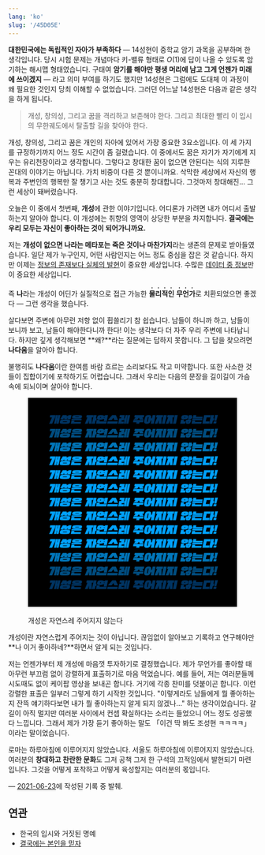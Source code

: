 ```yaml
---
lang: 'ko'
slug: '/45D05E'
---
```


**대한민국에는 독립적인 자아가 부족하다** — 14성현이 중학교 암기 과목을 공부하며 한 생각입니다.
당시 시험 문제는 개념마다 키-밸류 형태로 $O(1)$에 답이 나올 수 있도록 암기하는 해시맵 형태였습니다.
구태여 **암기를 해야만 평생 머리에 남고 그게 언젠가 미래에 쓰이겠지** — 라고 의미 부여를 하기도 했지만
14성현은 그럼에도 도대체 이 과정이 왜 필요한 것인지 당최 이해할 수 없었습니다.
그러던 어느날 14성현은 다음과 같은 생각을 하게 됩니다.

> 개성, 창의성, 그리고 꿈을 격리하고 보존해야 한다.
> 그리고 최대한 빨리 이 입시의 무한궤도에서 탈출할 길을 찾아야 한다.

개성, 창의성, 그리고 꿈은 개인의 자아에 있어서 가장 중요한 3요소입니다.
이 세 가지를 규정하기까지 어느 정도 시간이 좀 걸렸습니다.
이 중에서도 꿈은 자기가 자기에게 지우는 유리천장이라고 생각합니다.
그렇다고 창대한 꿈이 없으면 안된다는 식의 지루한 꼰대의 이야기는 아닙니다.
가치 비중이 다른 것 뿐이니까요.
삭막한 세상에서 자신의 행복과 주변인의 행복만 잘 챙기고 사는 것도 충분히 창대합니다.
그것마저 창대해진... 그런 세상이 돼버렸습니다.

오늘은 이 중에서 첫번째, **개성**에 관한 이야기입니다.
어디론가 가려면 내가 어디서 출발하는지 알아야 합니다.
이 개성에는 취향의 영역이 상당한 부분을 차지합니다.
**결국에는 우리 모두는 자신이 좋아하는 것이 되어가니까요.**

저는 **개성이 없으면 나라는 메타포는 죽은 것이나 마찬가지**라는 생존의 문제로 받아들였습니다.
일단 제가 누구인지, 어떤 사람인지는 어느 정도 중심을 잡은 것 같습니다.
하지만 이제는 [정보의 존재보다 실체의 발현](./../.././docs/pages/Ideas%20are%20worthless.md)이 중요한 세상입니다.
수많은 [데이터 중 정보](./../.././docs/pages/Information%20amongst%20Data.md)만이 중요한 세상입니다.

즉 **나**라는 개성이 어딘가 실질적으로 접근 가능한 <ruby>**물**<rp>(</rp><rt>**•**</rt><rp>)</rp></ruby><ruby>**리**<rp>(</rp><rt>**•**</rt><rp>)</rp></ruby><ruby>**적**<rp>(</rp><rt>**•**</rt><rp>)</rp></ruby><ruby>**인**<rp>(</rp><rt>**•**</rt><rp>)</rp></ruby> <ruby>**무**<rp>(</rp><rt>**•**</rt><rp>)</rp></ruby><ruby>**언**<rp>(</rp><rt>**•**</rt><rp>)</rp></ruby><ruby>**가**<rp>(</rp><rt>**•**</rt><rp>)</rp></ruby>로 치환되었으면 좋겠다 — 그런 생각을 했습니다.

살다보면 주변에 아무런 저항 없이 휩쓸리기 참 쉽습니다.
남들이 하니까 하고,
남들이 보니까 보고,
남들이 해야한다니까 한다!
이는 생각보다 더 자주 우리 주변에 나타납니다.
하지만 깊게 생각해보면 **왜?**라는 질문에는 답하지 못합니다.
그 답을 찾으려면 **나다움**을 알아야 합니다.

불행히도 **나다움**이란 한여름 바람 흐르는 소리보다도 작고 미약합니다.
또한 사소한 것들이 집합이기에 포착하기도 어렵습니다.
그래서 우리는 다음의 문장을 길이길이 가슴 속에 되뇌이며 살아야 합니다.


<figure>

![개성은 자연스레 주어지지 않는다](../assets/CCB425.png)


<figcaption>개성은 자연스레 주어지지 않는다</figcaption>
</figure>

개성이란 자연스럽게 주어지는 것이 아닙니다.
끊임없이 알아보고 기록하고 연구해야만 **나 이거 좋아하네?**하면서 알게 되는 것입니다.

저는 언젠가부터 제 개성에 마음껏 투자하기로 결정했습니다.
제가 무언가를 좋아할 때 아무런 부끄럼 없이 강렬하게 표출하기로 마음 먹었습니다.
예를 들어, 저는 여러분들께 시도때도 없이 케이팝 영상을 보내곤 합니다.
거기에 각종 찬미를 덧붙이곤 합니다.
이런 강렬한 표출은 일부러 그렇게 하기 시작한 것입니다.
"이렇게라도 남들에게 뭘 좋아하는지 잔뜩 얘기하다보면 내가 뭘 좋아하는지 알게 되지 않겠나..."
하는 생각이었습니다.
갈 길이 아직 멀지만 여러분 사이에서 컨셉 확실하다는 소리는 들었으니 어느 정도 성공했다 느낍니다.
그래서 제가 가장 듣기 좋아하는 말도 「이건 딱 봐도 조성현 ㅋㅋㅋㅋ」 이라는 말이었습니다.

로마는 하루아침에 이루어지지 않았습니다.
서울도 하루아침에 이루어지지 않았습니다.
여러분의 **창대하고 찬란한 문화**도 그저 공책 그저 한 구석의 끄적임에서 발현되기 마련입니다.
그것을 어떻게 포착하고 어떻게 육성할지는 여러분의 몫입니다.

— [2021-06-23](./../.././docs/journals/2021-06-23.md)에 작성된 기록 중 발췌.

## 연관

- 한국의 입시와 거짓된 명예
- [결국에는 본인을 믿자](./../.././docs/pages/In%20The%20End%20Trust%20Yourself.md)

<head>
  <html lang="ko-KR"/>
</head>
